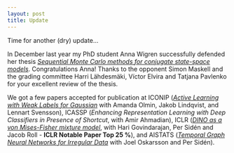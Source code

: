 ```yaml
---
layout: post
title: Update
---
```


Time for another (dry) update...

In December last year my PhD student Anna Wigren successfully defended her thesis [_Sequential Monte Carlo methods for conjugate state-space models_](https://www.diva-portal.org/smash/record.jsf?pid=diva2%3A1703961&dswid=9281). Congratulations Anna! Thanks to the opponent Simon Maskell and the grading committee Harri Lähdesmäki, Víctor Elvira and Tatjana Pavlenko for your excellent review of the thesis.

We got a few papers accepted for publication at
ICONIP ([_Active Learning with Weak Labels for Gaussian_](https://arxiv.org/abs/2204.08335) with Amanda Olmin, Jakob Lindqvist, and Lennart Svensson),
ICASSP (_Enhancing Representation Learning with Deep Classifiers in Presence of Shortcut_, with Amir Ahmadian),
ICLR ([_DINO as a von Mises-Fisher mixture model_](https://openreview.net/forum?id=cMJo1FTwBTQ), with Hari Govindarajan, Per Sidén and Jacob Roll - **ICLR Notable Paper Top 25 %**), and
AISTATS ([_Temporal Graph Neural Networks for Irregular Data_](https://arxiv.org/abs/2302.08415) with Joel Oskarsson and Per Sidén).
